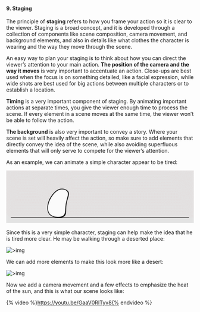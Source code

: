 #### 9. Staging

The principle of **staging** refers to how you frame your action so it is clear to the viewer. Staging is a broad concept, and it is developed through a collection of components like scene composition, camera movement,  and background elements, and also in details like what clothes the character is wearing and the way they move through the scene.

An easy way to plan your staging is to think about how you can direct the viewer’s attention to your main action. **The position of the camera and the way it moves** is very important to accentuate an action. Close-ups are best used when the focus is on something detailed, like a facial expression, while wide shots are best used for big actions between multiple characters or to establish a location.

**Timing** is a very important component of staging. By animating important actions at separate times, you give the viewer enough time to process the scene. If every element in a scene moves at the same time, the viewer won’t be able to follow the action.

**The background** is also very important to convey a story. Where your scene is set will heavily affect the action, so make sure to add elements that directly convey the idea of the scene, while also avoiding superfluous elements that will only serve to compete for the viewer’s attention.

As an example, we can animate a simple character appear to be tired:

![>img](/assets/05_staging01.gif)

Since this is a very simple character, staging can help make the idea that he is tired more clear. He may be walking through a deserted place:

![>img](/assets/06_staging02.gif)

We can add more elements to make this look more like a desert:

![>img](/assets/07_staging03.gif)

Now we add a camera movement and a few effects to emphasize the heat of the sun, and this is what our scene looks like:

{% video %}https://youtu.be/GaaV0RITyv8{% endvideo %}